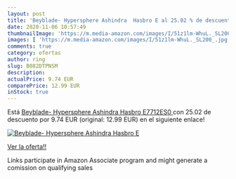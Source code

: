 ```yaml
---
layout: post
title: 'Beyblade- Hypersphere Ashindra  Hasbro E al 25.02 % de descuento'
date: 2020-11-06 10:57:49
thumbnailImage: 'https://m.media-amazon.com/images/I/51z1lm-WhuL._SL200_.jpg'
images: [ 'https://m.media-amazon.com/images/I/51z1lm-WhuL._SL200_.jpg' ]
comments: true
category: ofertas
author: ring
slug: B082DTPNSM
description:
actualPrice: 9.74 EUR
comparePrice: 12.99 EUR
inStock: true
---
```


Está [Beyblade- Hypersphere Ashindra  Hasbro E7712ES0 ](https://www.amazon.es/dp/B082DTPNSM/?tag=tolees-21) con 25.02 de descuento por 9.74 EUR (original: 12.99 EUR) en el siguiente enlace!

[![Beyblade- Hypersphere Ashindra  Hasbro E](https://m.media-amazon.com/images/I/51z1lm-WhuL._SL200_.jpg)](https://www.amazon.es/dp/B082DTPNSM/?tag=tolees-21)

[Ver la oferta!!](https://www.amazon.es/dp/B082DTPNSM/?tag=tolees-21)

Links participate in Amazon Associate program and might generate a comission on qualifying sales


